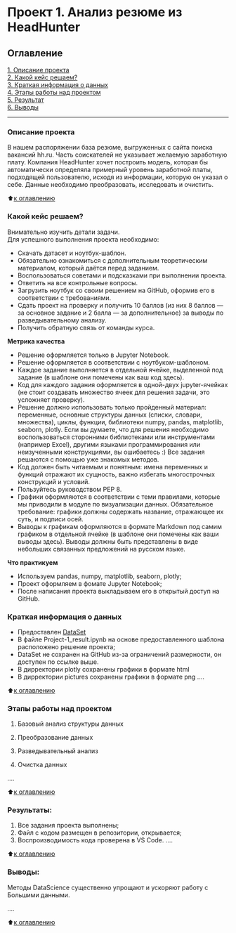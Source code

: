 # Проект 1. Анализ резюме из HeadHunter

## Оглавление  
[1. Описание проекта](.README.md#Описание-проекта)  
[2. Какой кейс решаем?](.README.md#Какой-кейс-решаем)  
[3. Краткая информация о данных](.README.md#Краткая-информация-о-данных)  
[4. Этапы работы над проектом](.README.md#Этапы-работы-над-проектом)  
[5. Результат](.README.md#Результат)    
[6. Выводы](.README.md#Выводы) 
___
### Описание проекта    
В нашем распоряжении база резюме, выгруженных с сайта поиска вакансий hh.ru. Часть соискателей не указывает желаемую заработную плату. Компания HeadHunter хочет построить модель, которая бы автоматически определяла примерный уровень заработной платы, подходящей пользователю, исходя из информации, которую он указал о себе. Данные необходимо преобразовать, исследовать и очистить.  

:arrow_up:[к оглавлению](_)

### Какой кейс решаем?    
Внимательно изучить детали задачи.  
Для успешного выполнения проекта необходимо:
* Скачать датасет и ноутбук-шаблон.
* Обязательно ознакомиться с дополнительным теоретическим материалом, который даётся перед заданием.
* Воспользоваться советами и подсказками при выполнении проекта.
* Ответить на все контрольные вопросы.
* Загрузить ноутбук со своим решением на GitHub, оформив его в соответствии с требованиями.
* Сдать проект на проверку и получить 10 баллов (из них 8 баллов — за основное задание и 2 балла — за дополнительное) за выводы по разведывательному анализу.
* Получить обратную связь от команды курса.  

**Метрика качества**     
* Решение оформляется только в Jupyter Notebook.
* Решение оформляется в соответствии с ноутбуком-шаблоном.
* Каждое задание выполняется в отдельной ячейке, выделенной под задание (в шаблоне они помечены как ваш код здесь).
* Код для каждого задания оформляется в одной-двух jupyter-ячейках (не стоит создавать множество ячеек для решения задачи, это усложняет проверку).
* Решение должно использовать только пройденный материал: переменные, основные структуры данных (списки, словари, множества), циклы, функции, библиотеки numpy, pandas, matplotlib, seaborn, plotly. Если вы думаете, что для решения необходимо воспользоваться сторонними библиотеками или инструментами (например Excel), другими языками программирования или неизученными конструкциями, вы ошибаетесь :) Все задания решаются с помощью уже знакомых методов.
* Код должен быть читаемым и понятным: имена переменных и функций отражают их сущность, важно избегать многострочных конструкций и условий.
* Пользуйтесь руководством PEP 8.
* Графики оформляются в соответствии с теми правилами, которые мы приводили в модуле по визуализации данных.
Обязательное требование: графики должны содержать название, отражающее их суть, и подписи осей.  
* Выводы к графикам оформляются в формате Markdown под самим графиком в отдельной ячейке (в шаблоне они помечены как ваши выводы здесь). Выводы должны быть представлены в виде небольших связанных предложений на русском языке.

**Что практикуем**
* Используем pandas, numpy, matplotlib, seaborn, plotly;
* Проект оформляем в фомате Jupyter Notebook;
* После написания проекта выкладываем его в открытый доступ на GitHub.

### Краткая информация о данных
* Предоставлен [DataSet](https://drive.google.com/drive/my-drive)
* В файле Project-1_result.ipynb на основе предоставленного шаблона расположено решение проекта;
* DataSet не сохранен на GitHub из-за ограничений размерности, он доступен по ссылке выше.
* В дирректории plotly сохранены графики в формате html
* В дирректории pictures сохранены графики в формате png 
....
  
:arrow_up:[к оглавлению](.README.md#Оглавление)


### Этапы работы над проектом  

1. Базовый анализ структуры данных

2. Преобразование данных

3. Разведывательный анализ

4. Очистка данных

....

:arrow_up:[к оглавлению](.README.md#Оглавление)


### Результаты: 
1. Все задания проекта выполнены;
2. Файл с кодом размещен в репозитории, открывается;
3. Воспроизводимость кода проверена в VS Code.
....

:arrow_up:[к оглавлению](.README.md#Оглавление)


### Выводы: 
Методы DataScience существенно упрощают и ускоряют работу с Большими данными.



....

:arrow_up:[к оглавлению](.README.md#Оглавление)
